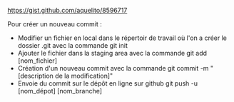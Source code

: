 https://gist.github.com/aquelito/8596717

Pour créer un nouveau commit :

- Modifier un fichier en local dans le répertoir de travail où l'on a créer le dossier .git avec la commande
 git init
- Ajouter le fichier dans la staging area avec la commande
 git add [nom_fichier]
- Création d'un nouveau commit avec la commande 
 git commit -m "[description de la modification]"
- Envoie du commit sur le dépôt en ligne sur github
 git push -u [nom_dépot] [nom_branche] 
